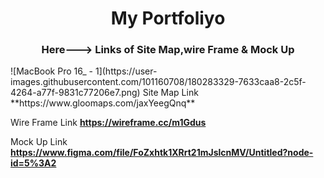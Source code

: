 <h1 align="center">My Portfoliyo</h1>
<h3 align="center">Here---> Links of Site Map,wire Frame & Mock Up</h3>
![MacBook Pro 16_ - 1](https://user-images.githubusercontent.com/101160708/180283329-7633caa8-2c5f-4264-a77f-9831c77206e7.png)
 Site Map Link **https://www.gloomaps.com/jaxYeegQnq**
 
 Wire Frame Link **https://wireframe.cc/m1Gdus**
 
 Mock Up Link **https://www.figma.com/file/FoZxhtk1XRrt21mJslcnMV/Untitled?node-id=5%3A2**
